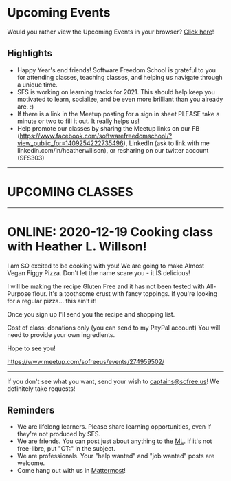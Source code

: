 # Upcoming Events

Would you rather view the Upcoming Events in your browser? [Click here](https://gitlab.com/sofreeus/sofreeus/blob/master/upcoming-events.md)!


## Highlights
* Happy Year's end friends!  Software Freedom School is grateful to you for attending classes, teaching classes, and helping us navigate through a unique time. 
*  SFS is working on learning tracks for 2021.  This should help keep you motivated to learn, socialize, and be even more brilliant than you already are. :)
* If there is a link in the Meetup posting for a sign in sheet PLEASE take a minute or two to fill it out.  It really helps us!
* Help promote our classes by sharing the Meetup links on our FB (https://www.facebook.com/softwarefreedomschool/?view_public_for=1409254222735496), LinkedIn (ask to link with me linkedin.com/in/heatherwillson), or resharing on our twitter account (SFS303)

---

# UPCOMING CLASSES

---

# ONLINE: 2020-12-19 Cooking class with Heather L. Willson! 

I am SO excited to be cooking with you! We are going to make Almost Vegan Figgy Pizza. Don't let the name scare you - it IS delicious!

I will be making the recipe Gluten Free and it has not been tested with All-Purpose flour. It's a toothsome crust with fancy toppings. If you're looking for a regular pizza... this ain't it!

Once you sign up I'll send you the recipe and shopping list.

Cost of class: donations only (you can send to my PayPal account)
You will need to provide your own ingredients.

Hope to see you!

https://www.meetup.com/sofreeus/events/274959502/

---

If you don't see what you want, send your wish to captains@sofree.us! We definitely take requests!

## Reminders

* We are lifelong learners. Please share learning opportunities, even if they're not produced by SFS.
* We are friends. You can post just about anything to the [ML](http://lists.sofree.us/cgi-bin/mailman/listinfo/sfs). If it's not free-libre, put "OT:" in the subject.
* We are professionals. Your "help wanted" and "job wanted" posts are welcome.
* Come hang out with us in [Mattermost](https://mattermost.sofree.us/sfs303/channels/town-square)!
